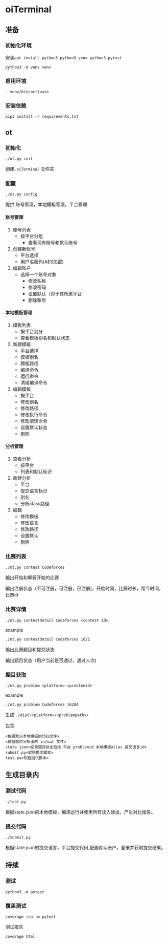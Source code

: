 # oiTerminal

## 准备

### 初始化环境

安装`apt install python3 python3-venv python3-pytest`

`python3 -m venv venv`

### 启用环境

`. venv/bin/activate`

### 安装依赖

`pip3 install -r requirements.txt`

## ot

### 初始化

`./ot.py init`

创建`.oiTerminal` 文件夹

### 配置

`./ot.py config`

提供 账号管理，本地模板管理，平台管理

#### 账号管理

1. 账号列表
   - 按平台分组
     - 查看现有账号和默认账号
2. 创建新账号
   - 平台选择
   - 用户名密码(AES加密)
3. 编辑账户
   - 选择一个账号对象
     - 修改名称
     - 修改密码
     - 设置默认（对于其所属平台
     - 删除账号

#### 本地模板管理

1. 模板列表
   - 按平台划分
   - 查看模板别名和默认状态
2. 新建模板
   - 平台选择
   - 模板别名
   - 模板路径
   - 编译命令
   - 运行命令
   - 清理编译命令
3. 编辑模板
   - 按平台
   - 修改别名
   - 修改路径
   - 修改执行命令
   - 修改清理命令
   - 设置默认状态
   - 删除

#### 分析管理

1. 查看分析
   - 按平台
   - 列表和默认标识
2. 新建分析
   - 平台
   - 提交语言标识
   - 别名
   - 分析class路径
3. 编辑
   - 修改模板
   - 修改语言
   - 修改路径
   - 设置默认
   - 删除

### 比赛列表

`./ot.py contest Codeforces`

输出开始和即将开始的比赛

输出注册状态（不可注册，可注册，已注册)，开始时间，比赛时长，距今时间，比赛id

### 比赛详情

`./ot.py contestdetail Codeforces <contest id>`

example

`./ot.py contestdetail Codeforces 1621`

输出比赛题目和提交状态

输出题目状态（用户当前是否通过，通过人次)

### 题目获取

`./ot.py problem <platform> <problemid>`

example

`./ot.py problem Codeforces 1628A`

生成 `./dist/<platform>/<problempath>/`

包含

```
<根据默认本地模板的代码文件>
<根据题目分析出的 in/out 文件>
state.json<记录题目状态包括 平台 problemid 本地模板alias 提交语言id>
submit.py<软链提交脚本>
test.py<软链测试脚本>
```

## 生成目录内

### 测试代码

`./test.py`

根据state.json的本地模板，编译运行并使用所有读入读出，产生对比报告。

### 提交代码

`./submit.py`

根据state.json的提交语言，平台提交代码,配置默认账户，登录并获取提交结果。

## 持续

### 测试

`python3 -m pytest`

### 覆盖测试

`coverage run -m pytest `

测试报告

`coverage html`
